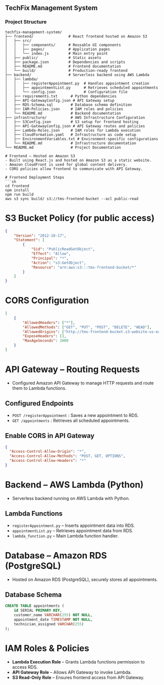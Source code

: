 ## TechFix Management System

### Project Structure

```
techfix-management-system/
├── frontend/                # React frontend hosted on Amazon S3
│   ├── src/
│   │   ├── components/      # Reusable UI components
│   │   ├── pages/           # Application pages
│   │   └── index.js         # Main entry point
│   ├── public/              # Static assets
│   ├── package.json         # Dependencies and scripts
│   ├── README.md            # Frontend documentation
│   └── build/               # Production-ready frontend
├── backend/                 # Serverless backend using AWS Lambda
│   ├── lambda/
│   │   ├── registerAppointment.py  # Handles appointment creation
│   │   ├── appointmentList.py      # Retrieves scheduled appointments
│   │   └── config.json             # Configuration file
│   ├── requirements.txt      # Python dependencies
│   ├── API-GatewayConfig.json # API Gateway setup
│   ├── RDS-Schema.sql        # Database schema definition
│   ├── IAM-Policies.json     # IAM roles and policies
│   └── README.md             # Backend documentation
├── infrastructure/           # AWS Infrastructure Configuration
│   ├── S3Config.json         # S3 setup for frontend hosting
│   ├── API-GatewayConfig.json # API Gateway routes and policies
│   ├── Lambda-Roles.json     # IAM roles for Lambda execution
│   ├── CloudFormation.yaml   # Infrastructure as code setup
│   ├── EnvironmentVariables.txt # Environment-specific configurations
│   └── README.md             # Infrastructure documentation
└── README.md                 # Project Documentation

# Frontend – Hosted on Amazon S3
- Built using React.js and hosted on Amazon S3 as a static website.
- Amazon CloudFront is used for global content delivery.
- CORS policies allow frontend to communicate with API Gateway.

# Frontend Deployment Steps
```sh
cd frontend
npm install
npm run build
aws s3 sync build/ s3://tms-frontend-bucket --acl public-read
```

# S3 Bucket Policy (for public access)
```json
{
    "Version": "2012-10-17",
    "Statement": [
        {
            "Sid": "PublicReadGetObject",
            "Effect": "Allow",
            "Principal": "*",
            "Action": "s3:GetObject",
            "Resource": "arn:aws:s3:::tms-frontend-bucket/*"
        }
    ]
}
```

# CORS Configuration
```json
[
    {
        "AllowedHeaders": ["*"],
        "AllowedMethods": ["GET", "PUT", "POST", "DELETE", "HEAD"],
        "AllowedOrigins": ["http://tms-frontend-bucket.s3-website-us-east-1.amazonaws.com"],
        "ExposeHeaders": [],
        "MaxAgeSeconds": 3000
    }
]
```

# API Gateway – Routing Requests
- Configured Amazon API Gateway to manage HTTP requests and route them to Lambda functions.

## Configured Endpoints
- `POST /registerAppointment` : Saves a new appointment to RDS.
- `GET /appointments` : Retrieves all scheduled appointments.

## Enable CORS in API Gateway
```json
{
  "Access-Control-Allow-Origin": "*",
  "Access-Control-Allow-Methods": "POST, GET, OPTIONS",
  "Access-Control-Allow-Headers": "*"
}
```

# Backend – AWS Lambda (Python)
- Serverless backend running on AWS Lambda with Python.

## Lambda Functions
- `registerAppointment.py` – Inserts appointment data into RDS.
- `appointmentList.py` – Retrieves appointment data from RDS.
- `lambda_function.py` – Main Lambda function handler.

# Database – Amazon RDS (PostgreSQL)
- Hosted on Amazon RDS (PostgreSQL), securely stores all appointments.

## Database Schema
```sql
CREATE TABLE appointments (
    id SERIAL PRIMARY KEY,
    customer_name VARCHAR(255) NOT NULL,
    appointment_date TIMESTAMP NOT NULL,
    technician_assigned VARCHAR(255)
);
```

# IAM Roles & Policies
- **Lambda Execution Role** – Grants Lambda functions permission to access RDS.
- **API Gateway Role** – Allows API Gateway to invoke Lambda.
- **S3 Read-Only Role** – Ensures frontend access from API Gateway.
